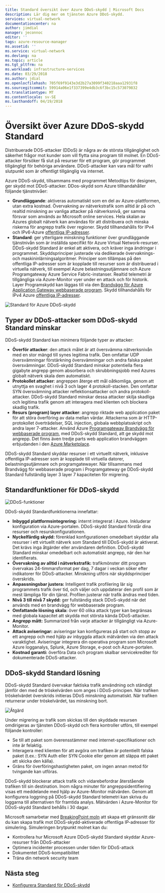 ```yaml
---
title: Standard översikt över Azure DDoS-skydd | Microsoft Docs
description: Lär dig mer om tjänsten Azure DDoS-skydd.
services: virtual-network
documentationcenter: na
author: jimdial
manager: jeconnoc
editor: ''
tags: azure-resource-manager
ms.assetid: ''
ms.service: virtual-network
ms.devlang: na
ms.topic: article
ms.tgt_pltfrm: na
ms.workload: infrastructure-services
ms.date: 03/29/2018
ms.author: jdial
ms.openlocfilehash: 705f69f9143e3d2b27a3099f340218aaa12931f8
ms.sourcegitcommit: 59914a06e1f337399e4db3c6f3bc15c573079832
ms.translationtype: MT
ms.contentlocale: sv-SE
ms.lasthandoff: 04/19/2018
---
```

# <a name="azure-ddos-protection-standard-overview"></a>Översikt över Azure DDoS-skydd Standard

Distribuerade DOS-attacker (DDoS) är några av de största tillgänglighet och säkerhet frågor mot kunder som vill flytta sina program till molnet. En DDoS-attacker försöker få slut på resurser för ett program, gör programmet tillgängligt för behöriga användare. DDoS-attacker kan vara mål för valfri slutpunkt som är offentligt tillgänglig via internet.

Azure DDoS-skydd, tillsammans med programmet Metodtips för designen, ger skydd mot DDoS-attacker. DDos-skydd som Azure tillhandahåller följande tjänstnivåer:

- **Grundläggande**: aktiveras automatiskt som en del av Azure-plattformen, utan extra kostnad. Övervakning av nätverkstrafik som alltid är på och realtid minskning av vanliga attacker på nätverksnivå, ger samma försvar som används av Microsoft online services. Hela skalan av Azures globalt nätverk kan användas för att distribuera och minska riskerna för angrepp trafik över regioner. Skydd tillhandahålls för IPv4 och IPv6-Azure [offentliga IP-adresser](virtual-network-public-ip-address.md).
- **Standard**: ger ytterligare minskning funktioner över grundläggande tjänstnivån som är inställda specifikt för Azure Virtual Network-resurser. DDoS-skydd Standard är enkel att aktivera, och kräver inga ändringar i programmet. Skyddsprinciper justerade via dedikerade övervaknings- och maskininlärningsalgoritmer. Principer som tillämpas på den offentliga IP-adresser som är kopplade till resurser som är distribuerad i virtuella nätverk, till exempel Azure belastningsutjämnare och Azure Programgateway Azure Service Fabric-instanser. Realtid telemetri är tillgängliga via Azure-Monitor vyer under en attack och för historik. Layer Programskydd kan läggas till via den [Brandvägg för Azure Application Gateway webbaserade program](../application-gateway//application-gateway-web-application-firewall-overview.md?toc=%2fazure%2fvirtual-network%2ftoc.json). Skydd tillhandahålls för IPv4 Azure [offentliga IP-adresser](virtual-network-public-ip-address.md).

![Standard för Azure DDoS-skydd](./media/ddos-protection-overview/ddospic.png)

## <a name="types-of-ddos-attacks-that-ddos-protection-standard-mitigates"></a>Typer av DDoS-attacker som DDoS-skydd Standard minskar

DDoS-skydd Standard kan minimera följande typer av attacker:

- **Överför attacker**: den attack målet är att översvämma nätverksnivån med en stor mängd till synes legitima trafik. Den omfattar UDP översvämningar förstärkning översvämningar och andra falska paket översvämningar. DDoS-skydd Standard minskar potentiella flera gigabyte angrepp genom absorbera och skrubbningsjobb med Azures globalt nätverk skala dem automatiskt.
- **Protokollet attacker**: angreppen återge ett mål oåtkomliga, genom att utnyttja en svaghet i nivå 3 och lager 4 protokoll-stacken. Den omfattar SYN översvämning attacker reflektionsattacker och andra protokoll-attacker. DDoS-skydd Standard minskar dessa attacker skilja skadliga och legitima trafik genom att interagera med klienten och blockera skadlig trafik. 
- **Resurs (program) layer attacker**: angrepp riktade web application paket för att störa överföring av data mellan värdar. Attackerna som är HTTP-protokollet överträdelser, SQL injection, globala webbplatsskript och andra layer 7-attacker. Använd Azure [Programgateway Brandvägg för webbaserade program](../application-gateway/application-gateway-web-application-firewall-overview.md?toc=%2fazure%2fvirtual-network%2ftoc.json), med DDoS-skydd Standard, att ge skydd mot angrepp. Det finns även tredje parts web application brandväggen erbjudanden i den [Azure Marketplace](https://azuremarketplace.microsoft.com/marketplace/apps?page=1&search=web%20application%20firewall).

DDoS-skydd Standard skyddar resurser i ett virtuellt nätverk, inklusive offentliga IP-adresser som är kopplade till virtuella datorer, belastningsutjämnare och programgatewayer. När tillsammans med Brandvägg för webbaserade program i Programgateway ge DDoS-skydd Standard fullständig layer 3 layer 7 kapaciteten för migrering.

## <a name="ddos-protection-standard-features"></a>Standardfunktioner för DDoS-skydd

![DDoS-funktioner](./media/ddos-protection-overview/ddosfeatures.png)

DDoS-skydd Standardfunktionerna innefattar:

- **Inbyggd plattformsintegrering:** internt integrerat i Azure. Inkluderar konfiguration via Azure-portalen. DDoS-skydd Standard förstår dina resurser och resurskonfigurationen.
- **Nyckelfärdig skydd:** förenklad konfigurationen omedelbart skyddar alla resurser i ett virtuellt nätverk som Standard till DDoS-skydd är aktiverat. Det krävs inga åtgärder eller användaren definition. DDoS-skydd Standard minskar omedelbart och automatiskt angrepp, när den har identifierats.
- **Övervakning av alltid i nätverkstrafik:** trafikmönster ditt program övervakas 24-timmarsformat per dag, 7 dagar i veckan söker efter indikatorer för DDoS-attacker. Minskning utförs när skyddsprinciper överskrids.
- **Anpassningsbar justera:** Intelligent trafik profilering lär sig programmets trafik över tid, och väljer och uppdaterar den profil som är mest lämpliga för din tjänst. Profilen justerar när trafik ändras med tiden.
- **Nivå 3 till nivå 7 skydd:** ger fullständig stack DDoS-skydd när det används med en brandvägg för webbaserade program.
- **Omfattande lösning skala:** över 60 olika attack typer kan begränsas med globala kapacitet att skydda mot största kända DDoS-attacker.
- **Angrepp mått:** Summarized från varje attacker är tillgängligt via Azure-Monitor.
- **Attack aviseringar:** aviseringar kan konfigureras på start och stopp av ett angrepp och med hjälp av inbyggda attack mätvärden via den attack varaktighet. Aviseringar integrera din operativa program som Microsoft Azure logganalys, Splunk, Azure Storage, e-post och Azure-portalen.
- **Kostnad garanti:** överföra Data och program skalbar servicekrediter för dokumenterade DDoS-attacker.

## <a name="ddos-protection-standard-mitigation"></a>DDoS-skydd Standard lösning

DDoS-skydd Standard övervakar faktiska trafik användning och ständigt jämför den med de tröskelvärden som anges i DDoS-principen. När trafiken tröskelvärdet överskrids initieras DDoS minskning automatiskt. När trafiken returnerar under tröskelvärdet, tas minskning bort.

![Åtgärd](./media/ddos-protection-overview/mitigation.png)

Under migrering av trafik som skickas till den skyddade resursen omdirigeras av tjänsten DDoS-skydd och flera kontroller utförs, till exempel följande kontroller:

- Se till att paket som överensstämmer med internet-specifikationer och inte är felaktig.
- Interagera med klienten för att avgöra om trafiken är potentiellt falska paket (t.ex.: SYN Auth eller SYN Cookie eller genom att släppa ett paket att skicka den källa).
- Gräns för överföringshastigheten paket, om ingen annan metod för tvingande kan utföras.

DDoS-skydd blockerar attack trafik och vidarebefordrar återstående trafiken till sin destination. Inom några minuter för angreppsidentifiering visas ett meddelande med hjälp av Azure-Monitor mätvärden. Genom att konfigurera loggning på DDoS-skydd Standard telemetri kan skriva du loggarna till alternativen för framtida analys. Mätvärden i Azure-Monitor för DDoS-skydd Standard behålls i 30 dagar.

Microsoft samarbetar med [BreakingPoint moln](https://www.ixiacom.com/products/breakingpoint-cloud) att skapa ett gränssnitt där du kan skapa trafik mot DDoS-skydd-aktiverade offentliga IP-adresser för simulering. Simuleringen brytpunkt molnet kan du:

- Kontrollera hur Microsoft Azure DDoS-skydd Standard skyddar Azure-resurser från DDoS-attacker
- Optimera incidenter processen under tiden för DDoS-attack
- Dokumentet DDoS-kompatibilitet
- Träna din network security team

## <a name="next-steps"></a>Nästa steg

- [Konfigurera Standard för DDoS-skydd](manage-ddos-protection.md)
